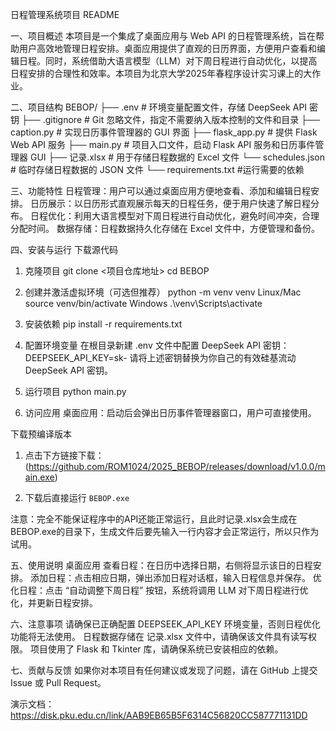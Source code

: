 日程管理系统项目 README

一、项目概述
本项目是一个集成了桌面应用与 Web API 的日程管理系统，旨在帮助用户高效地管理日程安排。桌面应用提供了直观的日历界面，方便用户查看和编辑日程。同时，系统借助大语言模型（LLM）对下周日程进行自动优化，以提高日程安排的合理性和效率。本项目为北京大学2025年春程序设计实习课上的大作业。

二、项目结构
BEBOP/
├── .env                # 环境变量配置文件，存储 DeepSeek API 密钥
├── .gitignore          # Git 忽略文件，指定不需要纳入版本控制的文件和目录
├── caption.py          # 实现日历事件管理器的 GUI 界面
├── flask_app.py        # 提供 Flask Web API 服务
├── main.py             # 项目入口文件，启动 Flask API 服务和日历事件管理器 GUI
├── 记录.xlsx           # 用于存储日程数据的 Excel 文件
└── schedules.json      # 临时存储日程数据的 JSON 文件
└── requirements.txt    #运行需要的依赖

三、功能特性
日程管理：用户可以通过桌面应用方便地查看、添加和编辑日程安排。
日历展示：以日历形式直观展示每天的日程任务，便于用户快速了解日程分布。
日程优化：利用大语言模型对下周日程进行自动优化，避免时间冲突，合理分配时间。
数据存储：日程数据持久化存储在 Excel 文件中，方便管理和备份。

四、安装与运行
下载源代码
1. 克隆项目
git clone <项目仓库地址>
cd BEBOP

2. 创建并激活虚拟环境（可选但推荐）
python -m venv venv
Linux/Mac
source venv/bin/activate
Windows
.\venv\Scripts\activate

3. 安装依赖
pip install -r requirements.txt

4. 配置环境变量
在根目录新建 .env 文件中配置 DeepSeek API 密钥：
DEEPSEEK_API_KEY=sk-
请将上述密钥替换为你自己的有效硅基流动 DeepSeek API 密钥。

5. 运行项目
python main.py

6. 访问应用
桌面应用：启动后会弹出日历事件管理器窗口，用户可直接使用。

下载预编译版本
1. 点击下方链接下载：
(https://github.com/ROM1024/2025_BEBOP/releases/download/v1.0.0/main.exe)

2. 下载后直接运行 `BEBOP.exe`

注意：完全不能保证程序中的API还能正常运行，且此时记录.xlsx会生成在BEBOP.exe的目录下，生成文件后要先输入一行内容才会正常运行，所以只作为试用。

五、使用说明
桌面应用
查看日程：在日历中选择日期，右侧将显示该日的日程安排。
添加日程：点击相应日期，弹出添加日程对话框，输入日程信息并保存。
优化日程：点击 “自动调整下周日程” 按钮，系统将调用 LLM 对下周日程进行优化，并更新日程安排。

六、注意事项
请确保已正确配置 DEEPSEEK_API_KEY 环境变量，否则日程优化功能将无法使用。
日程数据存储在 记录.xlsx 文件中，请确保该文件具有读写权限。
项目使用了 Flask 和 Tkinter 库，请确保系统已安装相应的依赖。

七、贡献与反馈
如果你对本项目有任何建议或发现了问题，请在 GitHub 上提交 Issue 或 Pull Request。

演示文档：
https://disk.pku.edu.cn/link/AAB9EB65B5F6314C56820CC587771131DD
